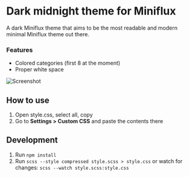 # Dark midnight theme for Miniflux

A dark Miniflux theme that aims to be the most readable and modern minimal Miniflux theme out there.

### Features

- Colored categories (first 8 at the moment)
- Proper white space

![Screenshot](https://i.imgur.com/QLig0CY.png "Screenshot")

## How to use

1. Open style.css, select all, copy
2. Go to **Settings > Custom CSS** and paste the contents there

## Development

1. Run `npm install`
2. Run `scss --style compressed style.scss > style.css`
   or watch for changes: `scss --watch style.scss:style.css`